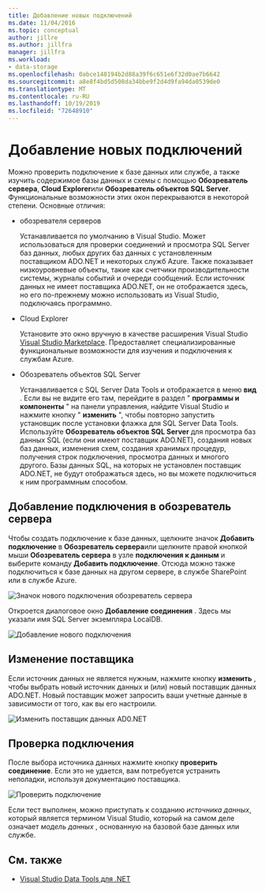 ```yaml
---
title: Добавление новых подключений
ms.date: 11/04/2016
ms.topic: conceptual
author: jillre
ms.author: jillfra
manager: jillfra
ms.workload:
- data-storage
ms.openlocfilehash: 0abce148194b2d88a39f6c651e6f32d0ae7b6642
ms.sourcegitcommit: a8e8f4bd5d508da34bbe9f2d4d9fa94da0539de0
ms.translationtype: MT
ms.contentlocale: ru-RU
ms.lasthandoff: 10/19/2019
ms.locfileid: "72648910"
---
```

# <a name="add-new-connections"></a>Добавление новых подключений

Можно проверить подключение к базе данных или службе, а также изучить содержимое базы данных и схемы с помощью **Обозреватель сервера**, **Cloud Explorer**или **Обозреватель объектов SQL Server**. Функциональные возможности этих окон перекрываются в некоторой степени. Основные отличия:

- обозревателя серверов

   Устанавливается по умолчанию в Visual Studio. Может использоваться для проверки соединений и просмотра SQL Server баз данных, любых других баз данных с установленным поставщиком ADO.NET и некоторых служб Azure. Также показывает низкоуровневые объекты, такие как счетчики производительности системы, журналы событий и очереди сообщений. Если источник данных не имеет поставщика ADO.NET, он не отображается здесь, но его по-прежнему можно использовать из Visual Studio, подключаясь программно.

- Cloud Explorer

   Установите это окно вручную в качестве расширения Visual Studio [Visual Studio Marketplace](https://marketplace.visualstudio.com/items?itemName=ms-azuretools.CloudExplorerForVS). Предоставляет специализированные функциональные возможности для изучения и подключения к службам Azure.

- Обозреватель объектов SQL Server

   Устанавливается с SQL Server Data Tools и отображается в меню **вид** . Если вы не видите его там, перейдите в раздел " **программы и компоненты** " на панели управления, найдите Visual Studio и нажмите кнопку " **изменить** ", чтобы повторно запустить установщик после установки флажка для SQL Server Data Tools. Используйте **Обозреватель объектов SQL Server** для просмотра баз данных SQL (если они имеют поставщик ADO.NET), создания новых баз данных, изменения схем, создания хранимых процедур, получения строк подключения, просмотра данных и многого другого. Базы данных SQL, на которых не установлен поставщик ADO.NET, не будут отображаться здесь, но вы можете подключиться к ним программным способом.

## <a name="add-a-connection-in-server-explorer"></a>Добавление подключения в обозреватель сервера

Чтобы создать подключение к базе данных, щелкните значок **Добавить подключение** в **Обозреватель сервера**или щелкните правой кнопкой мыши **Обозреватель сервера** в узле **подключения к данным** и выберите команду **Добавить подключение**. Отсюда можно также подключиться к базе данных на другом сервере, в службе SharePoint или в службе Azure.

![Значок нового подключения обозреватель сервера](../data-tools/media/raddata-server-explorer-new-connection-icon.png)

Откроется диалоговое окно **Добавление соединения** . Здесь мы указали имя SQL Server экземпляра LocalDB.

![Добавление нового подключения](../data-tools/media/raddata-add-new-connection-dialog.png)

## <a name="change-the-provider"></a>Изменение поставщика

Если источник данных не является нужным, нажмите кнопку **изменить** , чтобы выбрать новый источник данных и (или) новый поставщик данных ADO.NET. Новый поставщик может запросить ваши учетные данные в зависимости от того, как вы его настроили.

![Изменить поставщик данных AD0.NET](../data-tools/media/raddata-change-ad0.net-data-provider.png)

## <a name="test-the-connection"></a>Проверка подключения

После выбора источника данных нажмите кнопку **проверить соединение**. Если это не удается, вам потребуется устранить неполадки, используя документацию поставщика.

![Проверить подключение](../data-tools/media/raddata-test-connection.png)

Если тест выполнен, можно приступать к созданию *источника данных*, который является термином Visual Studio, который на самом деле означает *модель данных* , основанную на базовой базе данных или службе.

## <a name="see-also"></a>См. также

- [Visual Studio Data Tools для .NET](../data-tools/visual-studio-data-tools-for-dotnet.md)
